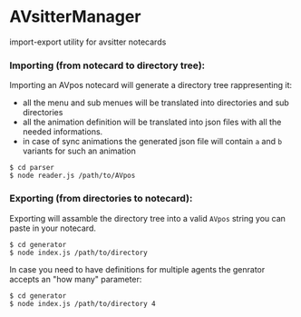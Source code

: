 # AVsitterManager
import-export utility for avsitter notecards


### Importing (from notecard to  directory tree):
Importing an AVpos notecard will generate a directory tree rappresenting it:
- all the menu and sub menues will be translated into directories and sub directories
- all the animation definition will be translated into json files with all the needed informations.
- in case of sync animations the generated json file will contain `a` and `b` variants for such an animation

```shell
$ cd parser
$ node reader.js /path/to/AVpos
```

### Exporting (from directories to notecard):
Exporting will assamble the directory tree into a valid `AVpos` string you can paste in your notecard.

```shell
$ cd generator
$ node index.js /path/to/directory
```

In case you need to have definitions for multiple agents the genrator accepts an "how many" parameter:
```shell
$ cd generator
$ node index.js /path/to/directory 4
```
